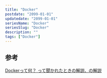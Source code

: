 ```yaml
---
title: "Docker"
postdate: "2099-01-01"
updatedate: "2099-01-01"
seriesName: "Docker"
seriesSlug: "Docker"
description: ""
tags: ["Docker"]
---
```


## 参考

[Dockerって何？ って聞かれたときの解説、の解説](https://zenn.dev/koduki/articles/b4cb0551523919)